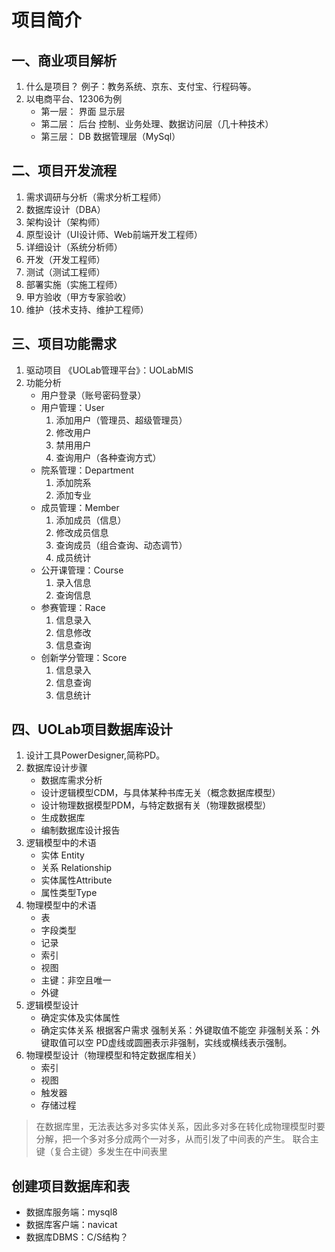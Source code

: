 # 项目简介
## 一、商业项目解析
1. 什么是项目？ 例子：教务系统、京东、支付宝、行程码等。
2. 以电商平台、12306为例
	- 第一层： 界面 显示层
	- 第二层： 后台 控制、业务处理、数据访问层（几十种技术）
	- 第三层： DB 数据管理层（MySql）
## 二、项目开发流程
1. 需求调研与分析（需求分析工程师）
2. 数据库设计（DBA）
3. 架构设计（架构师）
4. 原型设计（UI设计师、Web前端开发工程师）
5. 详细设计（系统分析师）
6. 开发（开发工程师）
7. 测试（测试工程师）
8. 部署实施（实施工程师）
9. 甲方验收（甲方专家验收）
10. 维护（技术支持、维护工程师）
## 三、项目功能需求
1. 驱动项目 《UOLab管理平台》：UOLabMIS
2. 功能分析
	- 用户登录（账号密码登录）
	- 用户管理：User
		1. 添加用户（管理员、超级管理员）
		2. 修改用户
		3. 禁用用户
		4. 查询用户（各种查询方式）
	- 院系管理：Department
		1. 添加院系
		2. 添加专业
	- 成员管理：Member
		1. 添加成员（信息）
		2. 修改成员信息
		3. 查询成员（组合查询、动态调节）
		4. 成员统计
	- 公开课管理：Course
		1. 录入信息
		2. 查询信息
	- 参赛管理：Race
		1. 信息录入
		2. 信息修改
		3. 信息查询
	- 创新学分管理：Score
		1. 信息录入
		2. 信息查询
		3. 信息统计
## 四、UOLab项目数据库设计
1. 设计工具PowerDesigner,简称PD。
2. 数据库设计步骤
	- 数据库需求分析
	- 设计逻辑模型CDM，与具体某种书库无关（概念数据库模型）
	- 设计物理数据模型PDM，与特定数据有关（物理数据模型）
	- 生成数据库
	- 编制数据库设计报告
3. 逻辑模型中的术语
	- 实体 Entity
	- 关系 Relationship
	- 实体属性Attribute
	- 属性类型Type
4. 物理模型中的术语
	- 表
	- 字段类型
	- 记录
	- 索引
	- 视图
	- 主键：非空且唯一
	- 外键
5. 逻辑模型设计
	- 确定实体及实体属性
	- 确定实体关系
		根据客户需求
		强制关系：外键取值不能空
		非强制关系：外键取值可以空
		PD虚线或圆圈表示非强制，实线或横线表示强制。
6. 物理模型设计（物理模型和特定数据库相关）
	- 索引
	- 视图
	- 触发器
	- 存储过程
> 在数据库里，无法表达多对多实体关系，因此多对多在转化成物理模型时要分解，把一个多对多分成两个一对多，从而引发了中间表的产生。
> 联合主键（复合主键）多发生在中间表里


## 创建项目数据库和表
- 数据库服务端：mysql8
- 数据库客户端：navicat
- 数据库DBMS：C/S结构？

